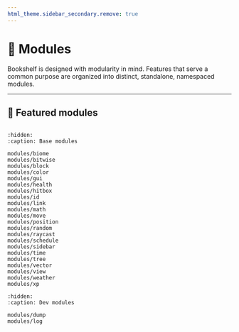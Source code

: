 ```yaml
---
html_theme.sidebar_secondary.remove: true
---
```


# 🧩 Modules

Bookshelf is designed with modularity in mind. Features that serve a common purpose are organized into distinct, standalone, namespaced modules.

---

## 🌟 Featured modules

```{include} _templates/featured-modules.md
```

```{toctree}
:hidden:
:caption: Base modules

modules/biome
modules/bitwise
modules/block
modules/color
modules/gui
modules/health
modules/hitbox
modules/id
modules/link
modules/math
modules/move
modules/position
modules/random
modules/raycast
modules/schedule
modules/sidebar
modules/time
modules/tree
modules/vector
modules/view
modules/weather
modules/xp
```

```{toctree}
:hidden:
:caption: Dev modules

modules/dump
modules/log
```
